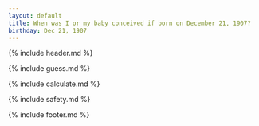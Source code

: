 ```yaml
---
layout: default
title: When was I or my baby conceived if born on December 21, 1907?
birthday: Dec 21, 1907
---
```


{% include header.md %}

{% include guess.md %}

{% include calculate.md %}

{% include safety.md %}

{% include footer.md %}



